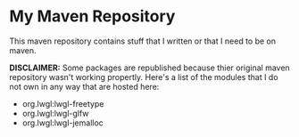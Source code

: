 # My Maven Repository
This maven repository contains stuff that I written or that I need to be on maven.

**DISCLAIMER:** Some packages are republished because thier original maven repository wasn't working propertly. Here's a list of the modules that I do not own in any way that are hosted here:
- org.lwgl:lwgl-freetype
- org.lwgl:lwgl-glfw
- org.lwgl:lwgl-jemalloc